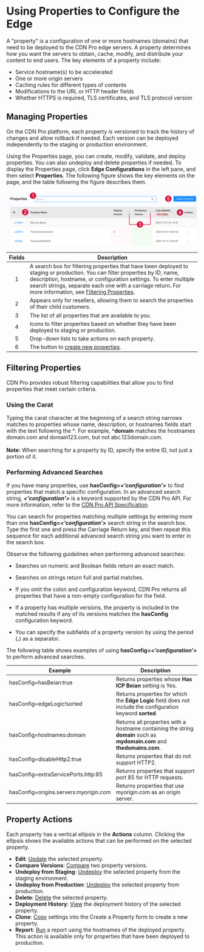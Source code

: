 # Using Properties to Configure the Edge

A "property" is a configuration of one or more hostnames (domains) that need to be deployed to the CDN Pro edge servers. A property determines how you want the servers to obtain, cache, modify, and distribute your content to end users. The key elements of a property include:
- Service hostname(s) to be accelerated
- One or more origin servers
- Caching rules for different types of contents
- Modifications to the URL or HTTP header fields
- Whether HTTPS is required, TLS certificates, and TLS protocol version

## Managing Properties

On the CDN Pro platform, each property is versioned to track the history of changes and allow rollback if needed. Each version can be deployed independently to the staging or production environment. 

Using the Properties page, you can create, modify, validate, and deploy properties. You can also undeploy and delete properties if needed. To display the Properties page, click **Edge Configurations** in the left pane, and then select **Properties**. The following figure shows the key elements on the page, and the table following the figure describes them.

<p align=center><img src="/docs/resources/images/edge-configurations/properties-w-numbers.png" alt="properties page" width="900"></p>


| **Fields**   | **Description**                                                                           |
| :----------: | ----------------------------------------------------------------------------------------- |
| 1            | A search box for filtering properties that have been deployed to staging or production. You can filter properties by ID, name, description, hostname, or configuration settings. To enter multiple search strings, separate each one with a carriage return. For more information, see [Filtering Properties](#filtering-properties).</br>                                   |
| 2            | Appears only for resellers, allowing them to search the properties of their child customers.                |
| 3            | The list of all properties that are available to you.                                                                 |
| 4            | Icons to filter properties based on whether they have been deployed to staging or production.                                  |
| 5            | Drop-down lists to take actions on each property.                                                                     |
| 6            | The button to [create new properties](</docs/portal/edge-configurations/creating-property.md>).                       |

## Filtering Properties
CDN Pro provides robust filtering capabilities that allow you to find properties that meet certain criteria.

### Using the Carat
Typing the carat character at the beginning of a search string narrows matches to properties whose name, description, or hostnames fields start with the text following the <b>^</b>. For example, <b>^domain</b> matches the hostnames domain.com and domain123.com, but not abc.123domain.com.<br><br><b>Note:</b> When searching for a property by ID, specify the entire ID, not just a portion of it.

### Performing Advanced Searches
If you have many properties, use <b>hasConfig=<i><'configuration'></i></b> to find properties that match a specific configuration. In an advanced search string, <b><i><'configuration'></b></i> is a keyword supported by the CDN Pro API. For more information, refer to the [CDN Pro API Specification](</apidocs#operation/createPropertyVersion>).<br>

You can search for properties matching multiple settings by entering more than one <b>hasConfig=<i><'configuration'></i></b> search string in the search box. Type the first one and press the Carriage Return key, and then repeat this sequence for each additional advanced search string you want to enter in the search box.

Observe the following guidelines when performing advanced searches:<ul><li>Searches on numeric and Boolean fields return an exact match.</ul></li><ul><li>Searches on strings return full and partial matches.</ul></li><ul><li>If you omit the colon and configuration keyword, CDN Pro returns all properties that have a non-empty configuration for the field. </ul></li><ul><li>If a property has multiple versions, the property is included in the matched results if any of its versions matches the <b>hasConfig</b> configuration keyword.</ul></li><ul><li>You can specify the subfields of a property version by using the period (<b>.</b>) as a separator.</ul></li>

The following table shows examples of using <b>hasConfig=<i><'configuration'></i></b> to perform advanced searches.

| **Example**                           | **Description**                                                                                                        |
| --------------------------------------| -----------------------------------------------------------------------------------------------------------------------|
| hasConfig=hasBeian:true               | Returns properties whose <b>Has ICP Beian</b> setting is Yes.                                                          |
| hasConfig=edgeLogic!sorted            | Returns properties for which the <b>Edge Logic</b> field does not include the configuration keyword <b>sorted</b>.     |
| hasConfig=hostnames:domain            | Returns all properties with a hostname containing the string <b>domain</b> such as <b>mydomain.com</b> and <b>thedomains.com</b>. |
| hasConfig=disableHttp2:true           | Returns properties that do not support HTTP2.                                                                          |
| hasConfig=extraServicePorts.http:85   | Returns properties that support port 85 for HTTP requests.                                                             |
| hasConfig=origins.servers:myorigin.com| Returns properties that use myorigin.com as an origin server.                                                          |

## Property Actions
Each property has a vertical ellipsis in the **Actions** column. Clicking the ellipsis shows the available actions that can be performed on the selected property.
- **Edit**: [Update](</docs/portal/edge-configurations/editing-properties.md>) the selected property.
- **Compare Versions**: [Compare](</docs/portal/edge-configurations/comparing-properties.md>) two property versions.
- **Undeploy from Staging**: [Undeploy](</docs/portal/edge-configurations/deploying-property.md>) the selected property from the staging environment.
- **Undeploy from Production**: [Undeploy](</docs/portal/edge-configurations/deploying-property.md>) the selected property from production.
- **Delete**: [Delete](</docs/portal/edge-configurations/deleting-property.md>) the selected property.
- **Deployment History**: [View](</docs/portal/edge-configurations/deploying-property.md>) the deployment history of the selected property.
- **Clone**: [Copy](</docs/portal/edge-configurations/creating-property.md>) settings into the Create a Property form to create a new property.
- **Report**: [Run](</docs/portal/reports.md>) a report using the hostnames of the deployed property. This action is available only for properties that have been deployed to production.